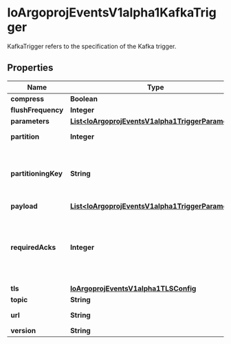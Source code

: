 

# IoArgoprojEventsV1alpha1KafkaTrigger

KafkaTrigger refers to the specification of the Kafka trigger.
## Properties

Name | Type | Description | Notes
------------ | ------------- | ------------- | -------------
**compress** | **Boolean** |  |  [optional]
**flushFrequency** | **Integer** |  |  [optional]
**parameters** | [**List&lt;IoArgoprojEventsV1alpha1TriggerParameter&gt;**](IoArgoprojEventsV1alpha1TriggerParameter.md) |  |  [optional]
**partition** | **Integer** | Partition to write data to. |  [optional]
**partitioningKey** | **String** | The partitioning key for the messages put on the Kafka topic. Defaults to broker url. +optional. |  [optional]
**payload** | [**List&lt;IoArgoprojEventsV1alpha1TriggerParameter&gt;**](IoArgoprojEventsV1alpha1TriggerParameter.md) |  |  [optional]
**requiredAcks** | **Integer** | RequiredAcks used in producer to tell the broker how many replica acknowledgements Defaults to 1 (Only wait for the leader to ack). +optional. |  [optional]
**tls** | [**IoArgoprojEventsV1alpha1TLSConfig**](IoArgoprojEventsV1alpha1TLSConfig.md) |  |  [optional]
**topic** | **String** |  |  [optional]
**url** | **String** | URL of the Kafka broker. |  [optional]
**version** | **String** |  |  [optional]



